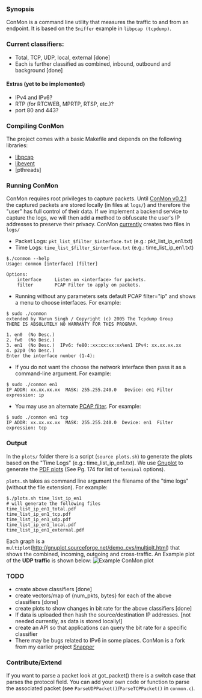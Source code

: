 ### Synopsis 
ConMon is a command line utility that measures the traffic to and from an
endpoint. It is based on the `Sniffer` example in `libpcap (tcpdump)`.

### Current classifiers:
* Total, TCP, UDP, local, external [done] 
* Each is further classified as combined, inbound, outbound and background [done]

#### Extras (yet to be implemented)
* IPv4 and IPv6?
* RTP (for RTCWEB, MPRTP, RTSP, etc.)?
* port 80 and 443?

### Compiling ConMon
The project comes with a basic Makefile and depends on the following libraries:
* [libpcap](http://www.tcpdump.org/release/libpcap-1.2.1.tar.gz)
* [libevent](https://github.com/downloads/libevent/libevent/libevent-2.0.19-stable.tar.gz)
* [pthreads]

### Running ConMon
ConMon requires root privileges to capture packets. Until [ConMon
v0.2.1](https://github.com/vr000m/conmon/tree/v0.2.1) the captured packets
are stored locally (in files at `logs/`) and therefore the "user" has full
control of their data. If we implement a backend service to capture the
logs, we will then add a method to obfuscate the user's IP addresses to
preserve their privacy. ConMon
[currently](https://github.com/vr000m/conmon/tree/v0.2.1) creates two files
in `logs/`
* Packet Logs: `pkt_list_$filter_$interface.txt` (e.g.: pkt_list_ip_en1.txt)
* Time Logs: `time_list_$filter_$interface.txt` (e.g.: time_list_ip_en1.txt)

```
$./conmon --help
Usage: conmon [interface] [filter]

Options:
    interface     Listen on <interface> for packets.
    filter        PCAP Filter to apply on packets.
```


* Running without any parameters sets default PCAP filter="ip" and shows a menu to choose interfaces.
For example:

```
$ sudo ./conmon
extended by Varun Singh / Copyright (c) 2005 The Tcpdump Group
THERE IS ABSOLUTELY NO WARRANTY FOR THIS PROGRAM.

1. en0  (No Desc.)	
2. fw0	(No Desc.)	
3. en1	(No Desc.)	IPv6: fe80::xx:xx:xx:xx%en1	IPv4: xx.xx.xx.xx	
4. p2p0	(No Desc.)	
Enter the interface number (1-4):
```

* If you do not want the choose the network interface then pass it as a command-line argument.
For example:

```
$ sudo ./conmon en1
IP ADDR: xx.xx.xx.xx  MASK: 255.255.240.0	Device: en1	Filter expression: ip
```

* You may use an alternate [PCAP filter](http://wiki.wireshark.org/CaptureFilters). 
For example:

```
$ sudo ./conmon en1 tcp
IP ADDR: xx.xx.xx.xx  MASK: 255.255.240.0  Device: en1	Filter expression: tcp
```

### Output
In the `plots/` folder there is a script (`source plots.sh`) to generate
the plots based on the "Time Logs" (e.g.: time_list_ip_en1.txt). We use
[Gnuplot](http://gnuplot.sourceforge.net/demo_cvs/) to generate the [PDF
plots](http://www.gnuplot.info/docs_4.6/gnuplot.pdf) (See Pg. 174 for list
of `terminal` options).

`plots.sh` takes as command line argument the filename of the "time logs"
(without the file extension). For example:

```
$./plots.sh time_list_ip_en1
# will generate the following files
time_list_ip_en1_total.pdf
time_list_ip_en1_tcp.pdf
time_list_ip_en1_udp.pdf
time_list_ip_en1_local.pdf
time_list_ip_en1_external.pdf
```

Each graph is a
`multiplot`(http://gnuplot.sourceforge.net/demo_cvs/multiplt.html) that
shows the combined, incoming, outgoing and cross-traffic. An Example plot
of the **UDP traffic** is shown below: 
![Example ConMon plot](http://www.netlab.tkk.fi/~varun/share_pub/time_list_udp-0.png)

### TODO
* create above classifiers [done]
* create vectors/map of {num_pkts, bytes} for each of the above classifiers [done]
* create plots to show changes in bit rate for the above classifiers [done]
* If data is uploaded then hash the source/destination IP addresses. [not
  needed currently, as data is stored locally!]
* create an API so that applications can query the bit rate for a specific
  classifier
* There may be bugs related to IPv6 in some places. ConMon is a fork from
  my earlier project [Snapper](https://github.com/vr000m/Snapper)


### Contribute/Extend
If you want to parse a packet look at got_packet() there is a switch case
that parses the protocol field. You can add your own code or function to
parse the associated packet (see `ParseUDPPacket()`/`ParseTCPPacket()` in
`conmon.c`).